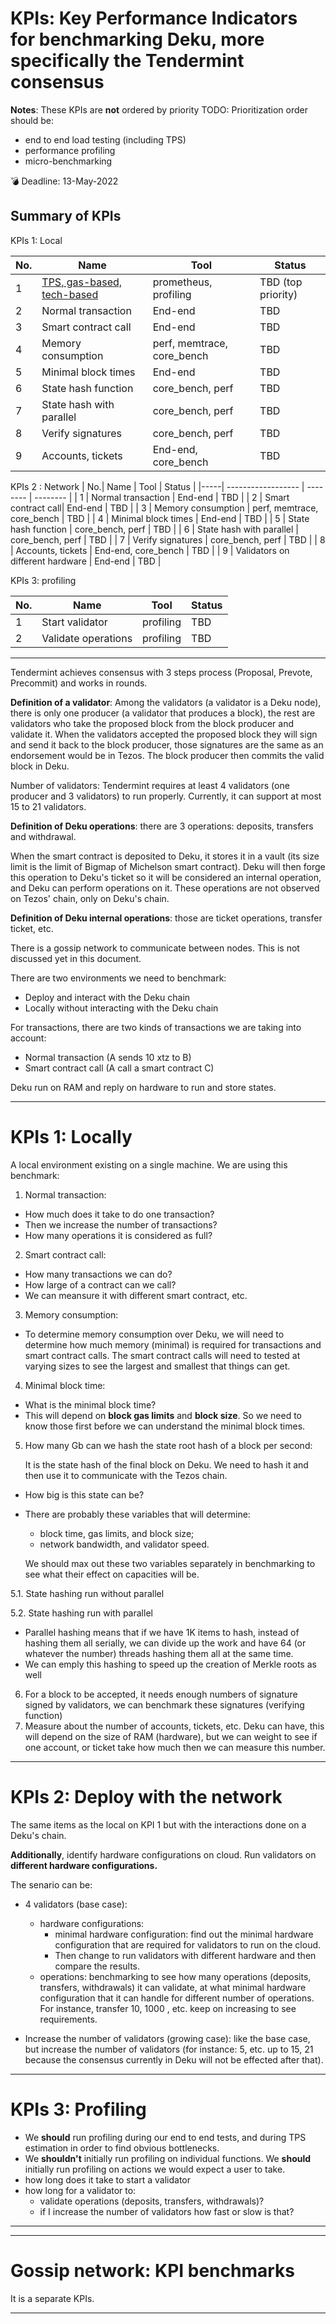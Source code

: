 
# KPIs: Key Performance Indicators for benchmarking Deku, more specifically the Tendermint consensus

**Notes**: These KPIs are **not** ordered by priority
TODO: Prioritization order should be:
* end to end load testing (including TPS)
* performance profiling
* micro-benchmarking

:bomb: Deadline: 13-May-2022

## Summary of KPIs

KPIs 1: Local

| No. | Name               | Tool     | Status   |
| ----| ------------------ | -------- | -------- |
| 1   | [TPS, gas-based, tech-based](https://research-development.nomadic-labs.com/tps-evaluation.html) | prometheus, profiling | TBD (top priority) | 
| 2   | Normal transaction | End-end  | TBD      |
| 3   | Smart contract call| End-end  | TBD      |
| 4   | Memory consumption | perf, memtrace, core_bench  | TBD      |
| 5   | Minimal block times | End-end  | TBD      |
| 6   | State hash function | core_bench, perf  | TBD      |
| 7   | State hash with parallel | core_bench, perf  | TBD      |
| 8   | Verify signatures | core_bench, perf  | TBD      |
| 9   | Accounts, tickets | End-end, core_bench  | TBD      |


KPIs 2 : Network
|  No.| Name               | Tool     | Status   |
|-----| ------------------ | -------- | -------- |
| 1   | Normal transaction | End-end  | TBD      |
| 2   | Smart contract call| End-end  | TBD      |
| 3   | Memory consumption | perf, memtrace, core_bench  | TBD      |
| 4   | Minimal block times | End-end  | TBD      |
| 5   | State hash function | core_bench, perf  | TBD      |
| 6   | State hash with parallel | core_bench, perf  | TBD      |
| 7   | Verify signatures | core_bench, perf  | TBD      |
| 8   | Accounts, tickets | End-end, core_bench  | TBD      |
| 9   | Validators on different hardware | End-end  | TBD      |

KPIs 3: profiling

| No. | Name               | Tool     | Status   |
| ----| ------------------ | -------- | -------- |
| 1   | Start validator | profiling  | TBD      |
| 2   | Validate operations | profiling  | TBD      |


---

Tendermint achieves consensus with 3 steps process (Proposal, Prevote, Precommit) and works in rounds.

**Definition of a validator**: Among the validators (a validator is a Deku node), there is only one producer (a validator that produces a block), the rest are validators who take the proposed block from the block producer and validate it. When the validators accepted the proposed block they will sign and send it back to the block producer, those signatures are the same as an endorsement would be in Tezos. The block producer then commits the valid block in Deku. 

Number of validators: Tendermint requires at least 4 validators (one producer and 3 validators) to run properly. Currently, it can support at most 15 to 21 validators. 

**Definition of Deku operations**: there are 3 operations: deposits, transfers and withdrawal.

When the smart contract is deposited to Deku, it stores it in a vault (its size limit is the limit of Bigmap of Michelson smart contract). Deku will then forge this operation to Deku's ticket so it will be considered an internal operation, and Deku can perform operations on it. These operations are not observed on Tezos' chain, only on Deku's chain.

**Definition of Deku internal operations**: those are ticket operations, transfer ticket, etc. 

There is a gossip network to communicate between nodes. This is not discussed yet in this document.

There are two environments we need to benchmark:
- Deploy and interact with the Deku chain
- Locally without interacting with the Deku chain

For transactions, there are two kinds of transactions we are taking into account:
- Normal transaction (A sends 10 xtz to B)
- Smart contract call (A call a smart contract C)

Deku run on RAM and reply on hardware to run and store states.

---

# KPIs 1: Locally

A local environment existing on a single machine. We are using this benchmark:

1. Normal transaction: 
- How much does it take to do one transaction? 
- Then we increase the number of transactions? 
- How many operations it is considered as full?
2. Smart contract call: 
- How many transactions we can do?
- How large of a contract can we call? 
- We can meansure it with different smart contract, etc.
3. Memory consumption:
- To determine memory consumption over Deku, we will need to determine how much memory (minimal) is required for transactions and smart contract calls. The smart contract calls will need to tested at varying sizes to see the largest and smallest that things can get.
4. Minimal block time: 
- What is the minimal block time?
- This will depend on **block gas limits** and **block size**. So we need to know those first before we can understand the minimal block times.
5. How many Gb can we hash the state root hash of a block per second:

    It is the state hash of the final block on Deku. We need to hash it and then use it to communicate with the Tezos chain. 
- How big is this state can be?
- There are probably these variables that will determine:
    + block time, gas limits, and block size; 
    + network bandwidth, and validator speed.

    We should max out these two variables separately in benchmarking to see what their effect on capacities will be. 

5.1. State hashing run without parallel

5.2. State hashing run with parallel
- Parallel hashing means that if we have 1K items to hash, instead of hashing them all serially, we can divide up the work and have 64 (or whatever the number) threads hashing them all at the same time.
- We can emply this hashing to speed up the creation of Merkle roots as well
6. For a block to be accepted, it needs enough numbers of signature signed by validators, we can benchmark these signatures (verifying function)
7. Measure about the number of accounts, tickets, etc. Deku can have, this will depend on the size of RAM (hardware), but we can weight to see if one account, or ticket take how much then we can measure this number.

---

# KPIs 2: Deploy with the network

The same items as the local on KPI 1 but with the interactions done on a Deku's chain.

**Additionally**, identify hardware configurations on cloud. Run validators on **different hardware configurations.**

The senario can be:

- 4 validators (base case):
    - hardware configurations: 
        - minimal hardware configuration: find out the minimal hardware configuration that are required for validators to run on the cloud. 
        - Then change to run validators with different hardware and then compare the results.
    - operations: benchmarking to see how many operations (deposits, transfers, withdrawals) it can validate, at what minimal hardware configuration that it can handle for different number of operations. For instance, transfer 10, 1000 , etc. keep on increasing to see requirements.

- Increase the number of validators (growing case): like the base case, but increase the number of validators (for instance: 5, etc. up to 15, 21 because the consensus currently in Deku will not be effected after that).

---

# KPIs 3: Profiling 
- We **should** run profiling during our end to end tests, and during TPS estimation in order to find obvious bottlenecks.
- We **shouldn't** initially run profiling on individual functions. We **should** initially run profiling on actions we would expect a user to take. 
- how long does it take to start a validator
- how long for a validator to:
    - validate operations (deposits, transfers, withdrawals)?
    - if I increase the number of validators how fast or slow is that? 

---





<!--
## KPI 3.3: Snapshot
Remark: is it a good place here? 

    - when we take snapshot? 
    - A snapshot has how many blocks? 
    - how to transfer snapshot to a database? 
    - what is that database to store snapshot? 
    - how fast/slow to call the snapshot? (do we need it?)

-->

<!--
# KP 4: Data structure requirements

TODO: what can I benchmark for this?

`src/node/tendermint_data.ml`

https://github.com/marigold-dev/deku/pull/433 (at section of Data structure requirements)

To work, Tendermint requires specific data structures:
- an `input_log`: that stores the incoming messages a consensus instance receives.
- an `output_log`: that stores the decision made by a consensus instance.


## KP 4.1: Input log
- How many incoming message in input log? `msg_log` holds the consensus message broadcasted to the network. 
- `timeouts` function holds timeouts of the instance.

These functions affect the perform of the operations required in Tendermint.

## KP 4.2: Output log

A decision log: 
- at what height the value that it was decided on
- and the round it was decided on (the round is required to mitigate byzantine threats for instance nodes lying on rounds).

Benchmark the max of this log (height and rounds)
->

<!--
- Functions the validators including the producer and validators signing and verifying signatures in a block and operations.

The validators can vote (accept the operations or not by voting Nil), these vote is like a endorsement of the block. -->

<!--
- How many signatures (validators votes accept) for a block to be accepted?

**Block pool**: the block with enough signatures from validators will be commited to a block pool.

- How big is this block pool? what is it limit?
- How the block priority to call and commit to Deku chain?
- How long a block can stay in this block pool? if after a time (when) it will be deleted? (will it be deleted)? is it as mempool in Tezos?->


<!--
## KP 5.3: Compute the hash of a block

- Hashing block: A block of transactions that the producer will commit to Deku, hash the final state from this block.

- How many Gb can be hash per second (state hashing, how big the state can be hash per second?)-->

---

# Gossip network: KPI benchmarks
It is a separate KPIs.

----
<!--
Note discuss with GA:

- How many Gb can be hash per second (state hashing, how bigger the state can be hash per second?) (the state hash of the final block -> we need to hash it -> then we can use it to the Tezos chain? )

- Internal test without network involve (not deploy the chain): write many tests and make transfers to see how many we can archive. 2 types of transfers: 

    - How many transfer per second can we do? just processing transactions (without sm)

    - Transaction with SM (A calls C)? how many transfer we can do (no network), without deploy the chain (internal tests)

- Minimal Block Time: if remove all the timeout the time between block is how long
  - This will depend on block gas limits and block size. So we need to know those first before we can understand minimal block times.  
- Depoly the chain:

    - TPS (network)

- Deku run on RAM:
    - Memory consumption without networks
    - To determine memory consumption over deku, we will need to determine how much memory is required for transactions and smart contract calls. The smart contract calls will need to be tested at varying sizes to see the largest and smallest that things can get. -->
